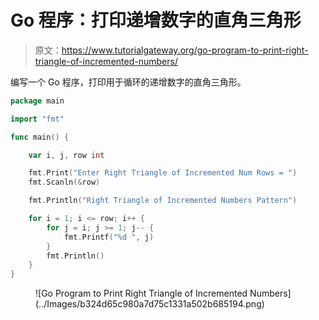 # Go 程序：打印递增数字的直角三角形

> 原文：<https://www.tutorialgateway.org/go-program-to-print-right-triangle-of-incremented-numbers/>

编写一个 Go 程序，打印用于循环的递增数字的直角三角形。

```go
package main

import "fmt"

func main() {

	var i, j, row int

	fmt.Print("Enter Right Triangle of Incremented Num Rows = ")
	fmt.Scanln(&row)

	fmt.Println("Right Triangle of Incremented Numbers Pattern")

	for i = 1; i <= row; i++ {
		for j = i; j >= 1; j-- {
			fmt.Printf("%d ", j)
		}
		fmt.Println()
	}
}
```

<figure class="wp-block-image size-large">![Go Program to Print Right Triangle of Incremented Numbers](../Images/b324d65c980a7d75c1331a502b685194.png)</figure>
